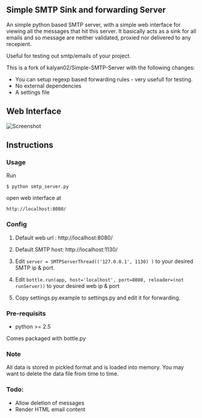 ## Simple SMTP Sink and forwarding Server

An simple python based SMTP server, with a simple web interface for viewing all the messages that hit this server. It basically acts as a sink for all emails and so message are neither validated, proxied nor delivered to any recepient.

Useful for testing out smtp/emails of your project.

This is a fork of kalyan02/Simple-SMTP-Server with the following changes:

-   You can setup regexp based forwarding rules - very usefull for testing.
-   No external dependencies
-   A settings file

## Web Interface

![Screenshot](https://raw.github.com/kalyan02/Simple-SMTP-Server/master/screenshot.png)

## Instructions

### Usage

Run

```
$ python smtp_server.py
```

open web interface at

```
http://localhost:8080/
```

### Config

1. Default web url : http://localhost:8080/
2. Default SMTP host: http://localhost:1130/
3. Edit `server = SMTPServerThread(('127.0.0.1', 1130) )` to your desired SMTP ip & port.
4. Edit `bottle.run(app, host='localhost', port=8080, reloader=(not runServer))` to your desired web ip & port

5. Copy settings.py.example to settings.py and edit it for forwarding.

### Pre-requisits

-   python >= 2.5

Comes packaged with bottle.py

### Note

All data is stored in pickled format and is loaded into memory. You may want to delete the data file from time to time.

### Todo:

-   Allow deletion of messages
-   Render HTML email content
